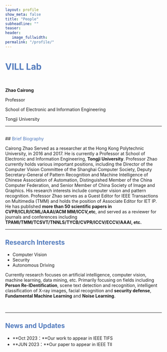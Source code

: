 ```yaml
---
layout: profile
show_meta: false
title: "People"
subheadline: ""
teaser: 
header:
   image_fullwidth: 
permalink: "/profile/"
---
```


# <span style="color:#527bbd;">VILL Lab </span>
<br>


**Zhao Cairong**

Professor

School of Electronic and Information Engineering

Tongji University

---
<br>
## <span style="color:#527bbd;">Brief Biography</span>

Cairong Zhao Served as a researcher at the Hong Kong Polytechnic University, in 2016 and 2017.
He is currently a Professor at School of Electronic and Information Engineering, **Tongji University**.
Professor Zhao currently holds various important positions, including the Director of the Computer Vision Committee of the Shanghai Computer Society, Deputy Secretary-General of Pattern Recognition and Machine Intelligence of Chinese Association of Automation,  Distinguished Member of the China Computer Federation, and Senior Member of China Society of Image and Graphics. His research interests include computer vision and pattern recognition. Professor Zhao serves as a Guest Editor for IEEE Transactions on Multimedia (TMM) and holds the position of Associate Editor for IET IP.
He has published **more than 50 scientific papers in CVPR/ICLR/ICML/AAAI/ACM MM/ICCV,etc**, and served as a reviewer for journals and conferences including **TPAMI/TMM/TCSVT/TNNLS/TYCB/CVPR/ICCV/ECCV/AAAI, etc.**
<br>

---

## <span style="color:#527bbd;">Research Interests </span>

- Computer Vision
- Security
- Autonomous Driving

Currently research focuses on artificial intelligence, computer vision, machine learning, data mining, etc. Primarily focusing on fields including **Person Re-IDentification**, scene text detection and recognition, intelligent classification of X-ray images, facial recognition and **security defense**, **Fundamental Machine Learning** and **Noise Learning**.

<br>

---

## <span style="color:#527bbd;"> News and Updates </span>

- **Oct 2023：**Our work to appear in IEEE TIFS
- **JUN 2023：**Our paper to appear in IEEE TII 

<br>
